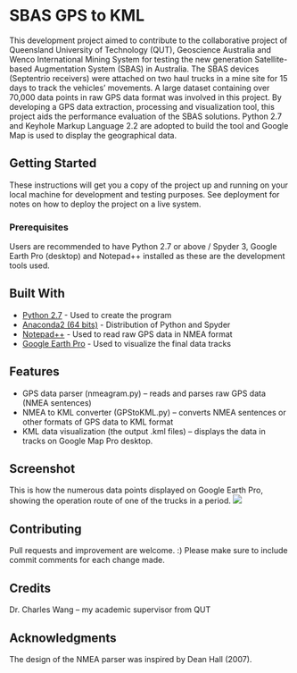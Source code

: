 # SBAS GPS to KML

This development project aimed to contribute to the collaborative project of Queensland University of Technology (QUT), Geoscience Australia and Wenco International Mining System for testing the new generation Satellite-based Augmentation System (SBAS) in Australia. The SBAS devices (Septentrio receivers) were attached on two haul trucks in a mine site for 15 days to track the vehicles’ movements. A large dataset containing over 70,000 data points in raw GPS data format was involved in this project. By developing a GPS data extraction, processing and visualization tool, this project aids the performance evaluation of the SBAS solutions.  Python 2.7 and Keyhole Markup Language 2.2 are adopted to build the tool and Google Map is used to display the geographical data. 

## Getting Started

These instructions will get you a copy of the project up and running on your local machine for development and testing purposes. See deployment for notes on how to deploy the project on a live system.

### Prerequisites

Users are recommended to have Python 2.7 or above / Spyder 3, Google Earth Pro (desktop) and Notepad++ installed as these are the development tools used. 

## Built With

* [Python 2.7](https://www.python.org/) - Used to create the program
* [Anaconda2 (64 bits)](https://www.anaconda.com/) - Distribution of Python and Spyder 
* [Notepad++](https://notepad-plus-plus.org/download/v7.5.8.html) - Used to read raw GPS data in NMEA format
* [Google Earth Pro](https://www.google.com/earth/download/gep/agree.html) - Used to visualize the final data tracks

## Features

* GPS data parser (nmeagram.py) – reads and parses raw GPS data (NMEA sentences)
* NMEA to KML converter (GPStoKML.py) – converts NMEA sentences or other formats of GPS data to KML format 
* KML data visualization (the output .kml files) – displays the data in tracks on Google Map Pro desktop.

## Screenshot
This is how the numerous data points displayed on Google Earth Pro, showing the operation route of one of the trucks in a period. 
![](https://github.com/msacwendychan/NMEAtoKML/blob/master/Visualize%20on%20Google%20Map_SBAS06_sept0310.jpg)

## Contributing

Pull requests and improvement are welcome. :) Please make sure to include commit comments for each change made. 

## Credits

Dr. Charles Wang – my academic supervisor from QUT

## Acknowledgments

The design of the NMEA parser was inspired by Dean Hall (2007).

